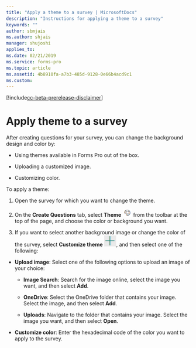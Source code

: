 ```yaml
---
title: "Apply a theme to a survey | MicrosoftDocs"
description: "Instructions for applying a theme to a survey"
keywords: ""
author: sbmjais
ms.author: shjais
manager: shujoshi
applies_to: 
ms.date: 02/21/2019
ms.service: forms-pro
ms.topic: article
ms.assetid: 4b8910fa-a7b3-485d-9128-0e66b4acd9c1
ms.custom: 
---
```


[!include[cc-beta-prerelease-disclaimer](includes/cc-beta-prerelease-disclaimer.md)]

# Apply theme to a survey

After creating questions for your survey, you can change the background design and color by:

-   Using themes available in Forms Pro out of the box.

-   Uploading a customized image.

-   Customizing color.

To apply a theme:

1.  Open the survey for which you want to change the theme.

2.  On the **Create Questions** tab, select **Theme** ![apply a theme to the survey](media/apply-theme.png "Apply a theme to the survey") from the toolbar at the top of the page, and choose the color or background you want.

3.  If you want to select another background image or change the color of the survey, select **Customize theme** ![Customize theme of the survey](media/customize-theme.png "Customize theme of the survey"), and then select one of the following:

- **Upload image**: Select one of the following options to upload an image of your choice:

    - **Image Search**: Search for the image online, select the image you want, and then select **Add**.

    - **OneDrive**: Select the OneDrive folder that contains your image. Select the image, and then select **Add**.

    - **Uploads**: Navigate to the folder that contains your image. Select the image you want, and then select **Open**.

- **Customize color**: Enter the hexadecimal code of the color you want to apply to the survey.

